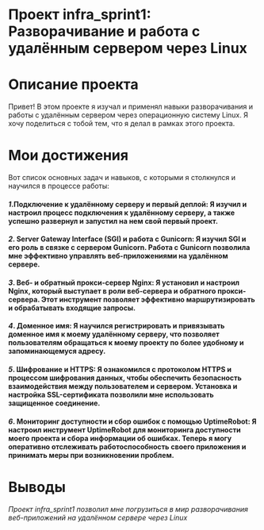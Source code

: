 # Проект **infra_sprint1**: Разворачивание и работа с удалённым сервером через Linux
# Описание проекта

Привет! В этом проекте я изучал и применял навыки разворачивания и работы с удалённым сервером через операционную систему Linux. Я хочу поделиться с тобой тем, что я делал в рамках этого проекта.

# Мои достижения
Вот список основных задач и навыков, с которыми я столкнулся и научился в процессе работы:
#### *1*.Подключение к удалённому серверу и первый деплой: Я изучил и настроил процесс подключения к удалённому серверу, а также успешно развернул и запустил на нем свой первый проект.

#### *2*. Server Gateway Interface (SGI) и работа с Gunicorn: Я изучил SGI и его роль в связке с сервером Gunicorn. Работа с Gunicorn позволила мне эффективно управлять веб-приложениями на удалённом сервере.

#### *3*. Веб- и обратный прокси-сервер Nginx: Я установил и настроил Nginx, который выступает в роли веб-сервера и обратного прокси-сервера. Этот инструмент позволяет эффективно маршрутизировать и обрабатывать входящие запросы.

#### *4*. Доменное имя: Я научился регистрировать и привязывать доменное имя к моему удалённому серверу, что позволяет пользователям обращаться к моему проекту по более удобному и запоминающемуся адресу.

#### *5*. Шифрование и HTTPS: Я ознакомился с протоколом HTTPS и процессом шифрования данных, чтобы обеспечить безопасность взаимодействия между пользователем и сервером. Установка и настройка SSL-сертификата позволили мне использовать защищенное соединение.

#### *6*. Мониторинг доступности и сбор ошибок с помощью UptimeRobot: Я настроил инструмент UptimeRobot для мониторинга доступности моего проекта и сбора информации об ошибках. Теперь я могу оперативно отслеживать работоспособность своего приложения и принимать меры при возникновении проблем.

# Выводы
*Проект infra_sprint1 позволил мне погрузиться в мир разворачивания веб-приложений на удалённом сервере через Linux*
